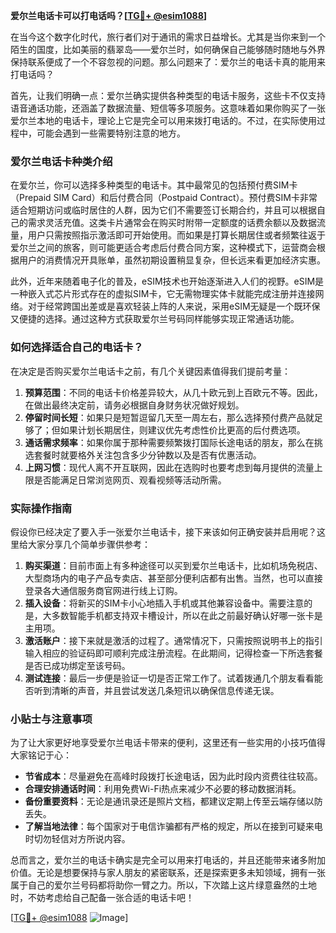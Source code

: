 **爱尔兰电话卡可以打电话吗？[[TG💪+ @esim1088](https://t.me/s/esim1088)]**

在当今这个数字化时代，旅行者们对于通讯的需求日益增长。尤其是当你来到一个陌生的国度，比如美丽的翡翠岛——爱尔兰时，如何确保自己能够随时随地与外界保持联系便成了一个不容忽视的问题。那么问题来了：爱尔兰的电话卡真的能用来打电话吗？

首先，让我们明确一点：爱尔兰确实提供各种类型的电话卡服务，这些卡不仅支持语音通话功能，还涵盖了数据流量、短信等多项服务。这意味着如果你购买了一张爱尔兰本地的电话卡，理论上它是完全可以用来拨打电话的。不过，在实际使用过程中，可能会遇到一些需要特别注意的地方。

### 爱尔兰电话卡种类介绍

在爱尔兰，你可以选择多种类型的电话卡。其中最常见的包括预付费SIM卡（Prepaid SIM Card）和后付费合同（Postpaid Contract）。预付费SIM卡非常适合短期访问或临时居住的人群，因为它们不需要签订长期合约，并且可以根据自己的需求灵活充值。这类卡片通常会在购买时附带一定额度的话费余额以及数据流量，用户只需按照指示激活即可开始使用。而如果是打算长期居住或者频繁往返于爱尔兰之间的旅客，则可能更适合考虑后付费合同方案，这种模式下，运营商会根据用户的消费情况开具账单，虽然初期设置稍显复杂，但长远来看更加经济实惠。

此外，近年来随着电子化的普及，eSIM技术也开始逐渐进入人们的视野。eSIM是一种嵌入式芯片形式存在的虚拟SIM卡，它无需物理实体卡就能完成注册并连接网络。对于经常跨国出差或是喜欢轻装上阵的人来说，采用eSIM无疑是一个既环保又便捷的选择。通过这种方式获取爱尔兰号码同样能够实现正常通话功能。

### 如何选择适合自己的电话卡？

在决定是否购买爱尔兰电话卡之前，有几个关键因素值得我们提前考量：

1. **预算范围**：不同的电话卡价格差异较大，从几十欧元到上百欧元不等。因此，在做出最终决定前，请务必根据自身财务状况做好规划。
2. **停留时间长短**：如果只是短暂逗留几天至一周左右，那么选择预付费产品就足够了；但如果计划长期居住，则建议优先考虑性价比更高的后付费选项。
3. **通话需求频率**：如果你属于那种需要频繁拨打国际长途电话的朋友，那么在挑选套餐时就要格外关注包含多少分钟数以及是否有优惠活动。
4. **上网习惯**：现代人离不开互联网，因此在选购时也要考虑到每月提供的流量上限是否能满足日常浏览网页、观看视频等活动所需。

### 实际操作指南

假设你已经决定了要入手一张爱尔兰电话卡，接下来该如何正确安装并启用呢？这里给大家分享几个简单步骤供参考：

1. **购买渠道**：目前市面上有多种途径可以买到爱尔兰电话卡，比如机场免税店、大型商场内的电子产品专卖店、甚至部分便利店都有出售。当然，也可以直接登录各大通信服务商官网进行线上订购。
2. **插入设备**：将新买的SIM卡小心地插入手机或其他兼容设备中。需要注意的是，大多数智能手机都支持双卡槽设计，所以在此之前最好确认好哪一张卡是主用项。
3. **激活账户**：接下来就是激活的过程了。通常情况下，只需按照说明书上的指引输入相应的验证码即可顺利完成注册流程。在此期间，记得检查一下所选套餐是否已成功绑定至该号码。
4. **测试连接**：最后一步便是验证一切是否正常工作了。试着拨通几个朋友看看能否听到清晰的声音，并且尝试发送几条短讯以确保信息传递无误。

### 小贴士与注意事项

为了让大家更好地享受爱尔兰电话卡带来的便利，这里还有一些实用的小技巧值得大家铭记于心：

- **节省成本**：尽量避免在高峰时段拨打长途电话，因为此时段内资费往往较高。
- **合理安排通话时间**：利用免费Wi-Fi热点来减少不必要的移动数据消耗。
- **备份重要资料**：无论是通讯录还是照片文档，都建议定期上传至云端存储以防丢失。
- **了解当地法律**：每个国家对于电信诈骗都有严格的规定，所以在接到可疑来电时切勿轻信对方所说内容。

总而言之，爱尔兰的电话卡确实是完全可以用来打电话的，并且还能带来诸多附加价值。无论是想要保持与家人朋友的紧密联系，还是探索更多未知领域，拥有一张属于自己的爱尔兰号码都将助你一臂之力。所以，下次踏上这片绿意盎然的土地时，不妨考虑给自己配备一张合适的电话卡吧！

[[TG💪+ @esim1088](https://t.me/s/esim1088) ![Image](https://i.postimg.cc/4NQfJmqS/Snipaste-2025-05-13-00-14-12.png)]